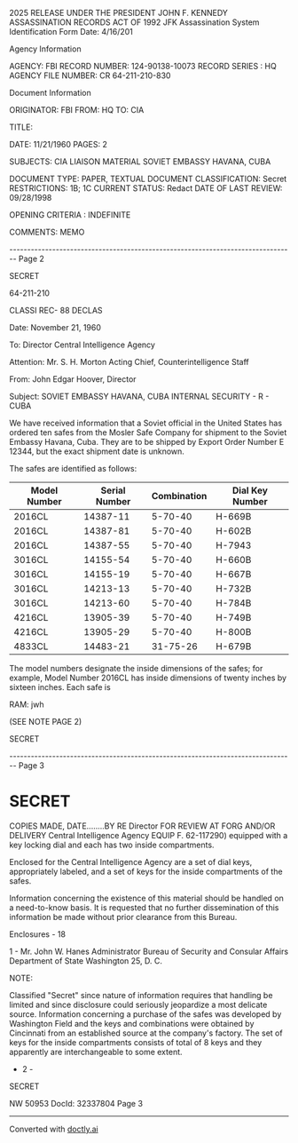 2025 RELEASE UNDER THE PRESIDENT JOHN F. KENNEDY ASSASSINATION RECORDS ACT OF 1992
JFK Assassination System
Identification Form
Date: 4/16/201

Agency Information

AGENCY: FBI
RECORD NUMBER: 124-90138-10073
RECORD SERIES : HQ
AGENCY FILE NUMBER: CR 64-211-210-830

Document Information

ORIGINATOR: FBI
FROM: HQ
TO: CIA

TITLE:

DATE: 11/21/1960
PAGES: 2

SUBJECTS: CIA LIAISON MATERIAL
SOVIET EMBASSY HAVANA, CUBA

DOCUMENT TYPE: PAPER, TEXTUAL DOCUMENT
CLASSIFICATION: Secret
RESTRICTIONS: 1B; 1C
CURRENT STATUS: Redact
DATE OF LAST REVIEW: 09/28/1998

OPENING CRITERIA : INDEFINITE

COMMENTS: MEMO


-------------------------------------------------------------------------------- Page 2

SECRET

64-211-210

CLASSI
REC- 88 DECLAS

Date: November 21, 1960

To: Director
Central Intelligence Agency

Attention: Mr. S. H. Morton
Acting Chief, Counterintelligence Staff

From: John Edgar Hoover, Director

Subject: SOVIET EMBASSY
HAVANA, CUBA
INTERNAL SECURITY - R - CUBA

We have received information that a Soviet official in the United States has ordered ten safes from the Mosler Safe Company for shipment to the Soviet Embassy Havana, Cuba. They are to be shipped by Export Order Number E 12344, but the exact shipment date is unknown.

The safes are identified as follows:

| Model Number | Serial Number | Combination | Dial Key Number |
| ------------ | ------------- | ----------- | --------------- |
| 2016CL       | 14387-11      | 5-70-40     | H-669B          |
| 2016CL       | 14387-81      | 5-70-40     | H-602B          |
| 2016CL       | 14387-55      | 5-70-40     | H-7943          |
| 3016CL       | 14155-54      | 5-70-40     | H-660B          |
| 3016CL       | 14155-19      | 5-70-40     | H-667B          |
| 3016CL       | 14213-13      | 5-70-40     | H-732B          |
| 3016CL       | 14213-60      | 5-70-40     | H-784B          |
| 4216CL       | 13905-39      | 5-70-40     | H-749B          |
| 4216CL       | 13905-29      | 5-70-40     | H-800B          |
| 4833CL       | 14483-21      | 31-75-26    | H-679B          |

The model numbers designate the inside dimensions of the safes; for example, Model Number 2016CL has inside dimensions of twenty inches by sixteen inches. Each safe is

RAM: jwh

(SEE NOTE PAGE 2)

SECRET


-------------------------------------------------------------------------------- Page 3

# SECRET

COPIES MADE, DATE........BY
RE
Director
FOR REVIEW AT FORG AND/OR DELIVERY
Central Intelligence Agency
EQUIP F. 62-117290)
equipped with a key locking dial and each has two inside compartments.

Enclosed for the Central Intelligence Agency are a set of dial keys, appropriately labeled, and a set of keys for the inside compartments of the safes.

Information concerning the existence of this material should be handled on a need-to-know basis. It is requested that no further dissemination of this information be made without prior clearance from this Bureau.

Enclosures - 18

1 - Mr. John W. Hanes
Administrator
Bureau of Security and Consular Affairs
Department of State
Washington 25, D. C.

NOTE:

Classified "Secret" since nature of information requires that handling be limited and since disclosure could seriously jeopardize a most delicate source. Information concerning a purchase of the safes was developed by Washington Field and the keys and combinations were obtained by Cincinnati from an established source at the company's factory. The set of keys for the inside compartments consists of total of 8 keys and they apparently are interchangeable to some extent.

- 2 -

SECRET

NW 50953 DocId: 32337804 Page 3


---
Converted with [doctly.ai](https://doctly.ai)